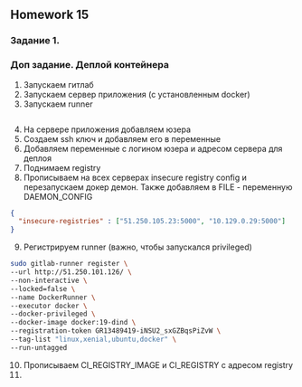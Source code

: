 ## Homework 15

### Задание 1.


### Доп задание. Деплой контейнера

1. Запускаем гитлаб
2. Запускаем сервер приложения (с установленным docker)
3. Запускаем runner
```
```
4. На сервере приложения добавляем юзера
5. Создаем ssh ключ и добавляем его в переменные
6. Добавляем переменные с логином юзера и адресом сервера для деплоя
7. Поднимаем registry
8. Прописываем на всех серверах insecure registry config и перезапускаем докер демон. Также добавляем в FILE - переменную DAEMON_CONFIG
```json
{
  "insecure-registries" : ["51.250.105.23:5000", "10.129.0.29:5000"]
}
```
9. Регистрируем runner (важно, чтобы запускался privileged)
```bash
sudo gitlab-runner register \
--url http://51.250.101.126/ \
--non-interactive \
--locked=false \
--name DockerRunner \
--executor docker \
--docker-privileged \
--docker-image docker:19-dind \
--registration-token GR13489419-iNSU2_sxGZBqsPiZvW \
--tag-list "linux,xenial,ubuntu,docker" \
--run-untagged
```
10. Прописываем CI_REGISTRY_IMAGE и CI_REGISTRY c адресом registry
11.
